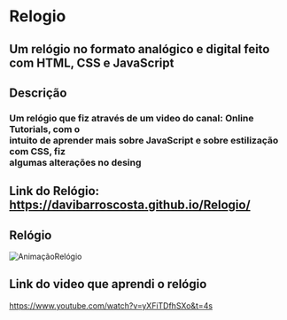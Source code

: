 # Relogio
<h2>Um relógio no formato analógico e digital feito com HTML, CSS e JavaScript<h2/>

## Descrição
<h3>Um relógio que fiz através de um video do canal: Online Tutorials, com o <br>
  intuito de aprender mais sobre JavaScript e sobre estilização com CSS, fiz <br>
  algumas alterações no desing<h3>

## Link do Relógio: https://davibarroscosta.github.io/Relogio/ <br>

## Relógio 

 ![AnimaçãoRelógio](https://user-images.githubusercontent.com/102886070/163680396-59e52edf-6ac3-420e-9a95-4ee159949758.gif)


## Link do video que aprendi o relógio

https://www.youtube.com/watch?v=yXFiTDfhSXo&t=4s
  
